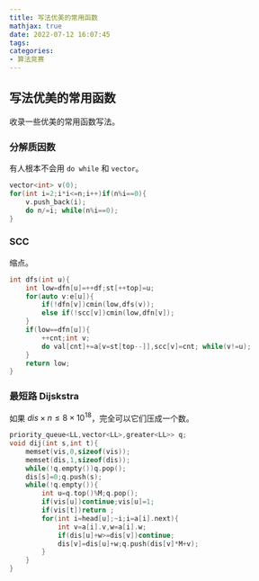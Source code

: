 ```yaml
---
title: 写法优美的常用函数
mathjax: true
date: 2022-07-12 16:07:45
tags:
categories:
- 算法竞赛
---
```


## 写法优美的常用函数

收录一些优美的常用函数写法。

### 分解质因数

有人根本不会用 `do while` 和 `vector`。

```cpp
vector<int> v(0);
for(int i=2;i*i<=n;i++)if(n%i==0){
    v.push_back(i);
    do n/=i; while(n%i==0);
}
```

### SCC

缩点。

```cpp
int dfs(int u){
	int low=dfn[u]=++df;st[++top]=u;
	for(auto v:e[u]){
		if(!dfn[v])cmin(low,dfs(v));
		else if(!scc[v])cmin(low,dfn[v]);
	}
	if(low==dfn[u]){
		++cnt;int v;
		do val[cnt]+=a[v=st[top--]],scc[v]=cnt; while(v!=u);
	}
	return low;
}
```

### 最短路 Dijskstra

如果 $dis\times n\le 8\times 10^{18}$，完全可以它们压成一个数。

```cpp
priority_queue<LL,vector<LL>,greater<LL>> q;
void dij(int s,int t){
	memset(vis,0,sizeof(vis));
	memset(dis,1,sizeof(dis));
	while(!q.empty())q.pop();
	dis[s]=0;q.push(s);
	while(!q.empty()){
		int u=q.top()%M;q.pop();
		if(vis[u])continue;vis[u]=1;
		if(vis[t])return ;
		for(int i=head[u];~i;i=a[i].next){
			int v=a[i].v,w=a[i].w;
			if(dis[u]+w>=dis[v])continue;
			dis[v]=dis[u]+w;q.push(dis[v]*M+v);
		}
	}
}
```



